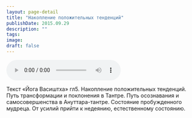 ```yaml
---
layout: page-detail
title: "Накопление положительных тенденций"
publishDate: 2015.09.29
description: ""
tags:
image:
draft: false
---
```


<audio title="2015.09.29 - Накопление положительных тенденций.mp3" src="/upload/iblock/411/41185a95b9ba0197ea21b42568e4777e.mp3" controls=""></audio>

 Текст «Йога Васиштха» гл5\. Накопление положительных тенденций. Путь трансформации и поклонения в Тантре. Путь осознавания и самосовершенства в Ануттара-тантре. Состояние пробужденного мудреца. От усилий прийти к недеянию, естественному состоянию. 

  
